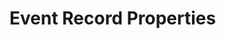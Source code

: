 # Event Record Properties

### &#x20;<a href="#docs-internal-guid-047222f6-7fff-cf6c-a9d7-2810713051cf" id="docs-internal-guid-047222f6-7fff-cf6c-a9d7-2810713051cf"></a>

###

###

###
